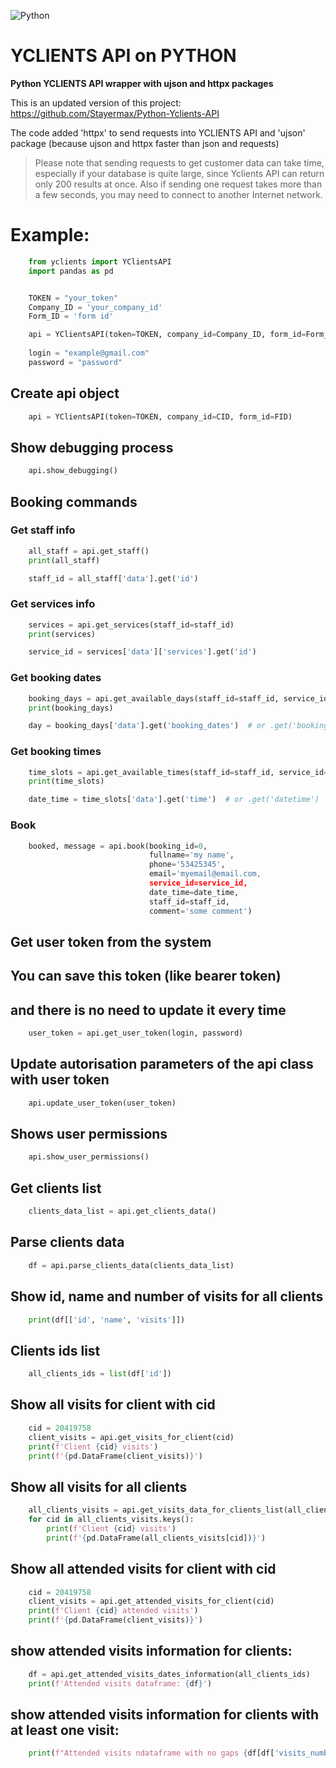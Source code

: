 ![Python](https://img.shields.io/badge/python-3670A0?style=for-the-badge&logo=python&logoColor=ffdd54)
# YCLIENTS API on PYTHON

**Python YCLIENTS API wrapper with ujson and httpx packages**

This is an updated version of this project: https://github.com/Stayermax/Python-Yclients-API

The code added 'httpx' to send requests into YCLIENTS API and 'ujson' package (because ujson and httpx faster than json and requests)

> Please note that sending requests to get customer data can take time, especially if your database is quite large, since Yclients API can return only 200 results at once. Also if sending one request takes more than a few seconds, you may need to connect to another Internet network.

# Example:
```python
    from yclients import YClientsAPI
    import pandas as pd


    TOKEN = "your_token"
    Сompany_ID = 'your_company_id'
    Form_ID = 'form id'

    api = YClientsAPI(token=TOKEN, company_id=Сompany_ID, form_id=Form_id, debug=True)
                        
    login = "example@gmail.com"
    password = "password"
```    
## Create api object
```python
    api = YClientsAPI(token=TOKEN, company_id=СID, form_id=FID)
```
## Show debugging process
```python
    api.show_debugging()
```
## Booking commands
### Get staff info
```python
    all_staff = api.get_staff()
    print(all_staff)

    staff_id = all_staff['data'].get('id')
```
### Get services info
```python
    services = api.get_services(staff_id=staff_id)
    print(services)

    service_id = services['data']['services'].get('id')
```
### Get booking dates
```python
    booking_days = api.get_available_days(staff_id=staff_id, service_id=service_id):
    print(booking_days)

    day = booking_days['data'].get('booking_dates')  # or .get('booking_days')
```
### Get booking times
```python
    time_slots = api.get_available_times(staff_id=staff_id, service_id=service_id, day=day)
    print(time_slots)

    date_time = time_slots['data'].get('time')  # or .get('datetime')
```
### Book
```python
    booked, message = api.book(booking_id=0, 
                               fullname='my name', 
                               phone='53425345', 
                               email='myemail@email.com, 
                               service_id=service_id, 
                               date_time=date_time, 
                               staff_id=staff_id, 
                               comment='some comment')
```
## Get user token from the system
## You can save this token (like bearer token)
##   and there is no need to update it every time
```python
    user_token = api.get_user_token(login, password)
```
## Update autorisation parameters of the api class with user token
```python
    api.update_user_token(user_token)
```
## Shows user permissions
```python
    api.show_user_permissions()
```
## Get clients list
```python
    clients_data_list = api.get_clients_data()
```
## Parse clients data
```python
    df = api.parse_clients_data(clients_data_list)
```  
## Show id, name and number of visits for all clients
```python
    print(df[['id', 'name', 'visits']])
```
## Clients ids list
```python
    all_clients_ids = list(df['id'])
```
## Show all visits for client with cid
```python
    cid = 20419758
    client_visits = api.get_visits_for_client(cid)
    print(f'Client {cid} visits')
    print(f'{pd.DataFrame(client_visits)}')
```
## Show all visits for all clients
```python
    all_clients_visits = api.get_visits_data_for_clients_list(all_clients_ids)
    for cid in all_clients_visits.keys():
        print(f'Client {cid} visits')
        print(f'{pd.DataFrame(all_clients_visits[cid])}')
```
## Show all attended visits for client with cid
```python
    cid = 20419758
    client_visits = api.get_attended_visits_for_client(cid)
    print(f'Client {cid} attended visits')
    print(f'{pd.DataFrame(client_visits)}')
```
## show attended visits information for clients:
```python
    df = api.get_attended_visits_dates_information(all_clients_ids)
    print(f'Attended visits dataframe: {df}')
```
## show attended visits information for clients with at least one visit:
```python
    print(f"Attended visits ndataframe with no gaps {df[df['visits_number']>0]}")
```
